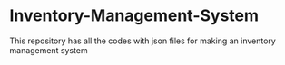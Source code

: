 # Inventory-Management-System
This repository has all the codes with json files for making an inventory management system 
